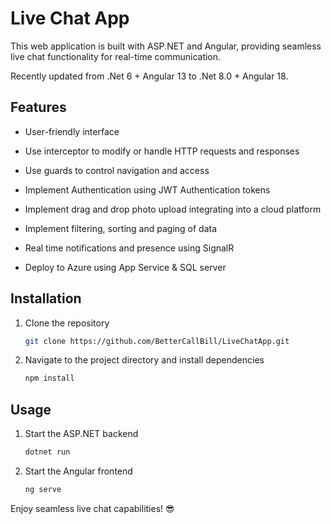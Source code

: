 # Live Chat App

This web application is built with ASP.NET and Angular, providing seamless live chat functionality for
real-time communication.

Recently updated from .Net 6 + Angular 13 to .Net 8.0 + Angular 18.

## Features

-   User-friendly interface
-   Use interceptor to modify or handle HTTP requests and responses
-   Use guards to control navigation and access
-   Implement Authentication using JWT Authentication tokens
-   Implement drag and drop photo upload integrating into a cloud platform
-   Implement filtering, sorting and paging of data
-   Real time notifications and presence using SignalR

-   Deploy to Azure using App Service & SQL server

## Installation

1. Clone the repository

    ```bash
    git clone https://github.com/BetterCallBill/LiveChatApp.git
    ```

2. Navigate to the project directory and install dependencies

    ```bash
    npm install
    ```

## Usage

1. Start the ASP.NET backend

    ```bash
    dotnet run
    ```

2. Start the Angular frontend

    ```bash
    ng serve
    ```

Enjoy seamless live chat capabilities! :sunglasses:
